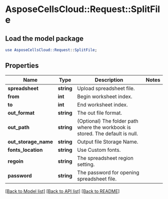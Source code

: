 # AsposeCellsCloud::Request::SplitFile 

## Load the model package
```perl
use AsposeCellsCloud::Request::SplitFile;
```

## Properties
Name | Type | Description | Notes
------------ | ------------- | ------------- | -------------
**spreadsheet** | **string** | Upload spreadsheet file. |
**from** | **int** | Begin worksheet index. |
**to** | **int** | End worksheet index. |
**out_format** | **string** | The out file format. |
**out_path** | **string** | (Optional) The folder path where the workbook is stored. The default is null. |
**out_storage_name** | **string** | Output file Storage Name. |
**fonts_location** | **string** | Use Custom fonts. |
**regoin** | **string** | The spreadsheet region setting. |
**password** | **string** | The password for opening spreadsheet file. |  

[[Back to Model list]](../README.md#documentation-for-requests) [[Back to API list]](../README.md#documentation-for-api-endpoints) [[Back to README]](../README.md)

